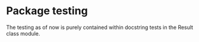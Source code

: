 # Package testing

The testing as of now is purely contained within docstring tests in the Result
class module.

